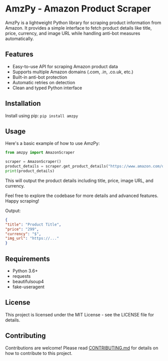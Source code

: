 # AmzPy - Amazon Product Scraper

AmzPy is a lightweight Python library for scraping product information from Amazon. It provides a simple interface to fetch product details like title, price, currency, and image URL while handling anti-bot measures automatically.

## Features

- Easy-to-use API for scraping Amazon product data
- Supports multiple Amazon domains (.com, .in, .co.uk, etc.)
- Built-in anti-bot protection
- Automatic retries on detection
- Clean and typed Python interface

## Installation

Install using pip:
`pip install amzpy`

## Usage

Here's a basic example of how to use AmzPy:

```python
from amzpy import AmazonScraper

scraper = AmazonScraper()
product_details = scraper.get_product_details("https://www.amazon.com/dp/B0D4J2QDVY")
print(product_details)
```

This will output the product details including title, price, image URL, and currency.

Feel free to explore the codebase for more details and advanced features. Happy scraping!

Output:
```json
{
"title": "Product Title",
"price": "299",
"currency": "$",
"img_url": "https://..."
}
```
## Requirements

- Python 3.6+
- requests
- beautifulsoup4
- fake-useragent

## License

This project is licensed under the MIT License - see the LICENSE file for details.

## Contributing

Contributions are welcome! Please read [CONTRIBUTING.md](CONTRIBUTING.md) for details on how to contribute to this project.